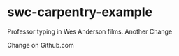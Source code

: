 # swc-carpentry-example

Professor typing in Wes Anderson films.
Another Change

Change on Github.com
